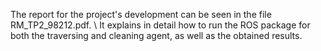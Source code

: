 The report for the project's development can be seen in the file RM_TP2_98212.pdf.
\\
It explains in detail how to run the ROS package for both the traversing and cleaning agent, as well as the obtained results.
